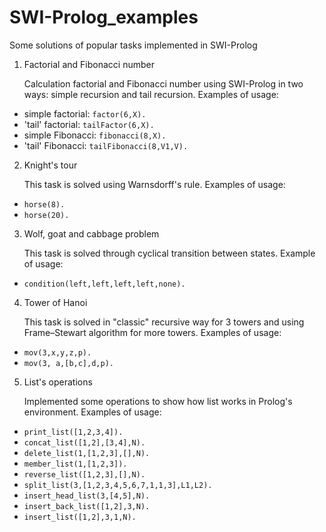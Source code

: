 # SWI-Prolog_examples
Some solutions of popular tasks implemented in SWI-Prolog
1. Factorial and Fibonacci number 

   Calculation factorial and Fibonacci number using SWI-Prolog in two ways: simple recursion and tail      recursion. Examples of usage:

* simple factorial: `factor(6,X).`
* 'tail' factorial: `tailFactor(6,X).`
* simple Fibonacci: `fibonacci(8,X).`
* 'tail' Fibonacci: `tailFibonacci(8,V1,V).`

2. Knight's tour
   
   This task is solved using Warnsdorff's rule. Examples of usage:
   
* `horse(8).`
* `horse(20).`

3. Wolf, goat and cabbage problem
   
   This task is solved through сyclical transition between states. Example of usage:
   
* `condition(left,left,left,left,none).` 

4. Tower of Hanoi

   This task is solved in "classic" recursive way for 3 towers and using Frame–Stewart algorithm for more towers. Examples of usage:
   
* `mov(3,x,y,z,p).`
* `mov(3, a,[b,c],d,p).`

5. List's operations

   Implemented some operations to show how list works in Prolog's environment. Examples of usage:
   
* `print_list([1,2,3,4]).`
* `concat_list([1,2],[3,4],N).`
* `delete_list(1,[1,2,3],[],N).`
* `member_list(1,[1,2,3]).`
* `reverse_list([1,2,3],[],N).`
* `split_list(3,[1,2,3,4,5,6,7,1,1,3],L1,L2).`
* `insert_head_list(3,[4,5],N).`
* `insert_back_list([1,2],3,N).`
* `insert_list([1,2],3,1,N).`
